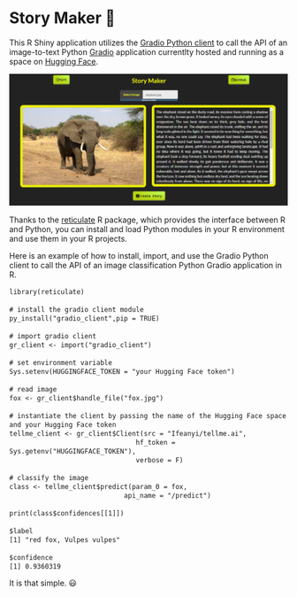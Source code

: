 # **Story Maker** 📖
This R Shiny application utilizes the [Gradio Python client](https://www.gradio.app/guides/getting-started-with-the-python-client) to call the API of an image-to-text Python [Gradio](https://www.gradio.app/docs) application currentlty hosted and running as a space on [Hugging Face](https://huggingface.co/). 

![Story Maker](StoryMaker.png)

Thanks to the [reticulate](https://rstudio.github.io/reticulate/) R package, which provides the interface between R and Python, you can install and load Python modules in your R environment and use them in your R projects.

Here is an example of how to install, import, and use the Gradio Python client to call the API of an image classification Python Gradio application in R.

```
library(reticulate)

# install the gradio client module
py_install("gradio_client",pip = TRUE)

# import gradio client
gr_client <- import("gradio_client")

# set environment variable
Sys.setenv(HUGGINGFACE_TOKEN = "your Hugging Face token")

# read image
fox <- gr_client$handle_file("fox.jpg")

# instantiate the client by passing the name of the Hugging Face space and your Hugging Face token
tellme_client <- gr_client$Client(src = "Ifeanyi/tellme.ai",
                                hf_token = Sys.getenv("HUGGINGFACE_TOKEN"),
                                verbose = F)

# classify the image
class <- tellme_client$predict(param_0 = fox,
                             api_name = "/predict")

print(class$confidences[[1]])

$label
[1] "red fox, Vulpes vulpes"

$confidence
[1] 0.9360319
```
It is that simple. :smiley:
